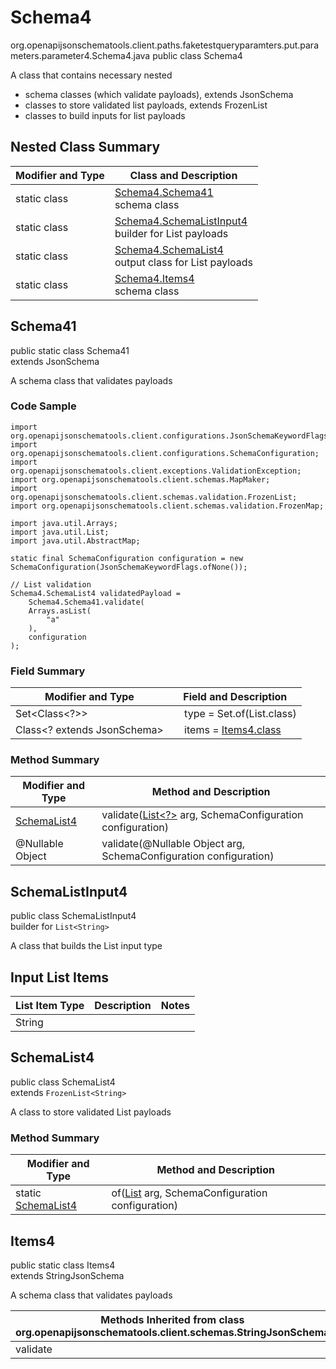 # Schema4
org.openapijsonschematools.client.paths.faketestqueryparamters.put.parameters.parameter4.Schema4.java
public class Schema4

A class that contains necessary nested
- schema classes (which validate payloads), extends JsonSchema
- classes to store validated list payloads, extends FrozenList
- classes to build inputs for list payloads

## Nested Class Summary
| Modifier and Type | Class and Description |
| ----------------- | ---------------------- |
| static class | [Schema4.Schema41](#schema41)<br> schema class |
| static class | [Schema4.SchemaListInput4](#schemalistinput4)<br> builder for List payloads |
| static class | [Schema4.SchemaList4](#schemalist4)<br> output class for List payloads |
| static class | [Schema4.Items4](#items4)<br> schema class |

## Schema41
public static class Schema41<br>
extends JsonSchema

A schema class that validates payloads

### Code Sample
```
import org.openapijsonschematools.client.configurations.JsonSchemaKeywordFlags;
import org.openapijsonschematools.client.configurations.SchemaConfiguration;
import org.openapijsonschematools.client.exceptions.ValidationException;
import org.openapijsonschematools.client.schemas.MapMaker;
import org.openapijsonschematools.client.schemas.validation.FrozenList;
import org.openapijsonschematools.client.schemas.validation.FrozenMap;

import java.util.Arrays;
import java.util.List;
import java.util.AbstractMap;

static final SchemaConfiguration configuration = new SchemaConfiguration(JsonSchemaKeywordFlags.ofNone());

// List validation
Schema4.SchemaList4 validatedPayload =
    Schema4.Schema41.validate(
    Arrays.asList(
        "a"
    ),
    configuration
);
```

### Field Summary
| Modifier and Type | Field and Description |
| ----------------- | ---------------------- |
| Set<Class<?>> | &nbsp;&nbsp;&nbsp;&nbsp;type = Set.of(List.class)<br/> |
| Class<? extends JsonSchema> | &nbsp;&nbsp;&nbsp;&nbsp;items = [Items4.class](#items4)<br> |

### Method Summary
| Modifier and Type | Method and Description |
| ----------------- | ---------------------- |
| [SchemaList4](#schemalist4) | validate([List<?>](#schemalistinput4) arg, SchemaConfiguration configuration) |
| @Nullable Object | validate(@Nullable Object arg, SchemaConfiguration configuration) |
## SchemaListInput4
public class SchemaListInput4<br>
builder for `List<String>`

A class that builds the List input type

## Input List Items
List Item Type | Description | Notes
-------------------- | ------------- | -------------
String |  |

## SchemaList4
public class SchemaList4<br>
extends `FrozenList<String>`

A class to store validated List payloads

### Method Summary
| Modifier and Type | Method and Description |
| ----------------- | ---------------------- |
| static [SchemaList4](#schemalist4) | of([List<String>](#schemalistinput4) arg, SchemaConfiguration configuration) |

## Items4
public static class Items4<br>
extends StringJsonSchema

A schema class that validates payloads

| Methods Inherited from class org.openapijsonschematools.client.schemas.StringJsonSchema |
| ------------------------------------------------------------------ |
| validate                                                           |
